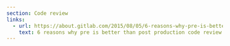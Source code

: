 ```yaml
---
section: Code review
links:
  - url: https://about.gitlab.com/2015/08/05/6-reasons-why-pre-is-better-than-post-production-code-review/
    text: 6 reasons why pre is better than post production code review
---
```

